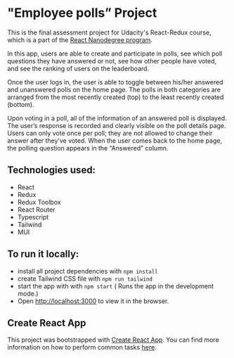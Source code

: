 # "Employee polls” Project

This is the final assessment project for Udacity's React-Redux course, which is a part of the [React Nanodegree program](https://www.udacity.com/course/react-nanodegree--nd019).

In this app, users are able to create and participate in polls, see which poll questions they have answered or not, see how other people have voted, and see the ranking of users on the leaderboard.

Once the user logs in, the user is able to toggle between his/her answered and unanswered polls on the home page. The polls in both categories are arranged from the most recently created (top) to the least recently created (bottom).

Upon voting in a poll, all of the information of an answered poll is displayed. The user’s response is recorded and clearly visible on the poll details page. Users can only vote once per poll; they are not allowed to change their answer after they’ve voted. When the user comes back to the home page, the polling question appears in the “Answered” column.

## Technologies used:

- React
- Redux
- Redux Toolbox
- React Router
- Typescript
- Tailwind
- MUI

## To run it locally:

- install all project dependencies with `npm install`
- create Tailwind CSS file with `npm run tailwind`
- start the app with with `npm start`
  ( Runs the app in the development mode.)<br>
- Open [http://localhost:3000](http://localhost:3000) to view it in the browser.

## Create React App

This project was bootstrapped with [Create React App](https://github.com/facebookincubator/create-react-app). You can find more information on how to perform common tasks [here](https://github.com/facebookincubator/create-react-app/blob/master/packages/react-scripts/template/README.md).
